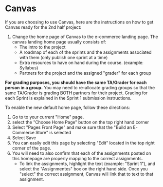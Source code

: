 # Canvas

If you are choosing to use Canvas, here are the instructions on how to get Canvas
ready for the 2nd half project:

1. Change the home page of Canvas to the e-commerce landing page. The canvas landing home page usually consists of:
   - The intro to the project
   - A roadmap of each of the sprints and the assignments associated with them (only publish one sprint at a time)
   - Extra resources to have on hand during the course.  (example: Syllabus)
   - Partners for the project and the assigned "grader" for each group

**For grading purposes, you should have the same TA/Grader for each person in a group.** You
may need to re-allocate grading groups so that the same TA/Grader is grading BOTH partners
for their project. Grading for each Sprint is explained in the Sprint 1 submission instructions.

To enable the new default home page, follow these directions:
1. Go to to your current "Home" page.
2. select the "Choose Home Page" button on the top right hand corner
3. Select "Pages Front Page" and make sure that the "Build an E-Commerce Store" is selected
4. Select Save
5. You can easily edit this page by selecting "Edit" located in the top right corner of the page.
6. You will need to also confirm that each of the assignments posted on this homepage are properly mapping
to the correct assignments. 
   - To link the assignments, highlight the text (example: "Sprint 1"), and select the "Assignmentes" box on the 
   right hand side. Once you "select" the correct assignment, 
Canvas will link that to text to that assignment.

